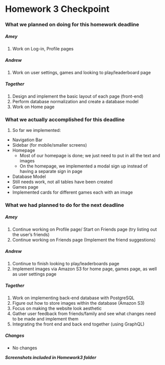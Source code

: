 # Homework 3 Checkpoint

### What we planned on doing for this homework deadline

##### Amey
1. Work on Log-in, Profile pages

##### Andrew
1. Work on user settings, games and looking to play/leaderboard page

##### Together
1. Design and implement the basic layout of each page (front-end)
2. Perform database normalization and create a database model
3. Work on Home page


### What we actually accomplished for this deadline

1. So far we implemented:
  - Navigation Bar
  - Sidebar (for mobile/smaller screens)
  - Homepage
    - Most of our homepage is done; we just need to put in all the text and images
    - On the homepage, we implemented a modal sign up instead of having a separate sign in page
  - Database Model
   - Still needs work, not all tables have been created
  - Games page
   - Implemented cards for different games each with an image


### What we had planned to do for the next deadline

##### Amey
1. Continue working on Profile page/ Start on Friends page (try listing out the user’s friends)
2. Continue working on Friends page (Implement the friend suggestions)

##### Andrew
1. Continue to finish looking to play/leaderboards page
2. Implement images via Amazon S3 for home page, games page, as well as user settings page

##### Together
1. Work on implementing back-end database with PostgreSQL
2. Figure out how to store images within the database (Amazon S3)
3. Focus on making the website look aesthetic
4. Gather user feedback from friends/family and see what changes need to be made and implement them
5. Integrating the front end and back end together (using GraphQL)

##### Changes
- No changes

***Screenshots included in Homework3 folder***

